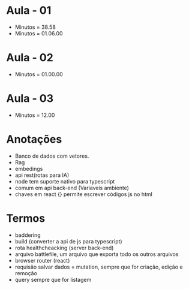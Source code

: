 # Aula - 01
- Minutos = 38.58
- Minutos = 01.06.00
# Aula - 02
- Minutos = 01.00.00
# Aula - 03
- Minutos = 12.00
# Anotações 

- Banco de dados com vetores.
- Rag
- embedings
- api rest(rotas para IA)
- node tem suporte nativo para typescript
- comum em api back-end (Variaveis ambiente)
- chaves em react {} permite escrever códigos js no html

# Termos
- baddering
- build (converter a api de js para typescript)
- rota healthcheacking (server back-end)
- arquivo battlefile, um arquivo que exporta todo os outros arquivos
- browser router (react)
- requisão salvar dados = mutation, sempre que for criação, edição e remoção
- query sempre que for listagem